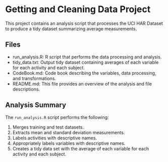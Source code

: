 # Getting and Cleaning Data Project

This project contains an analysis script that processes the UCI HAR Dataset to produce a tidy dataset summarizing average measurements.

## Files
- run_analysis.R: R script that performs the data processing and analysis.
- tidy_data.txt: Output tidy dataset containing averages of each variable for each activity and each subject.
- CodeBook.md: Code book describing the variables, data processing, and transformations.
- README.md: This file provides an overview of the analysis and file descriptions.

## Analysis Summary
The `run_analysis.R` script performs the following:
1. Merges training and test datasets.
2. Extracts mean and standard deviation measurements.
3. Labels activities with descriptive names.
4. Appropriately labels variables with descriptive names.
5. Creates a tidy data set with the average of each variable for each activity and each subject.
